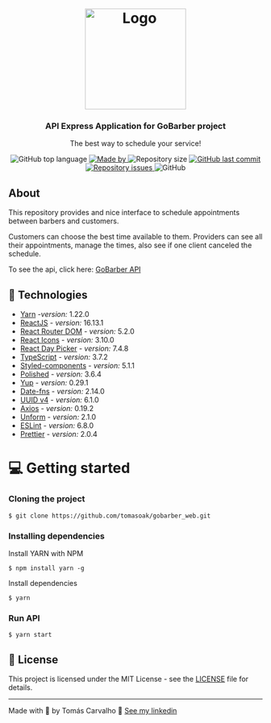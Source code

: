 <h1 align="center">
  <img alt="Logo" src=".github/logo.svg" width="200px">
</h1>

<h3 align="center">
  API Express Application for GoBarber project
</h3>

<p align="center">The best way to schedule your service!</p>

<p align="center">
  <img alt="GitHub top language" src="https://img.shields.io/github/languages/top/TomasOak/gobarber-api?color=%23FF9000">

  <a href="https://www.linkedin.com/in/tomas-carvalho/" target="_blank" rel="noopener noreferrer">
    <img alt="Made by" src="https://img.shields.io/badge/made%20by-tomas%20carvalho-%23FF9000">
  </a>

  <img alt="Repository size" src="https://img.shields.io/github/repo-size/tomasoak/gobarber_api?color=%23FF9000">

  <a href="https://github.com/tomasoak/gobarber_api/commits/master">
    <img alt="GitHub last commit" src="https://img.shields.io/github/last-commit/tomasoakf/gobarber_api?color=%23FF9000">
  </a>

  <a href="https://github.com/tomasoak/gobarber_api/issues">
    <img alt="Repository issues" src="https://img.shields.io/github/issues/tomasoak/gobarber_api?color=%23FF9000">
  </a>

  <img alt="GitHub" src="https://img.shields.io/github/license/tomasoak/gobarber_api?color=%23FF9000">
</p>


## About

This repository provides and nice interface to schedule appointments between barbers and customers.

Customers can choose the best time available to them.
Providers can see all their appointments, manage the times, also see if one client canceled the schedule.

To see the api, click here: [GoBarber API](https://github.com/tomasoak/gobarber_api)

## :rocket: Technologies

- [Yarn](https://classic.yarnpkg.com/lang/en/) -*version:* 1.22.0
- [ReactJS](https://reactjs.org/) - *version:* 16.13.1
- [React Router DOM](https://reactrouter.com/) - *version:* 5.2.0
- [React Icons](https://react-icons.github.io/react-icons/#/) - *version:* 3.10.0
- [React Day Picker](https://reactdatepicker.com/) - *version:* 7.4.8
- [TypeScript](https://www.typescriptlang.org/) - *version:* 3.7.2
- [Styled-components](https://styled-components.com/docs/basics) - *version:* 5.1.1
- [Polished](https://github.com/styled-components/polished) - *version:* 3.6.4
- [Yup](https://github.com/jquense/yup) - *version:* 0.29.1
- [Date-fns](https://date-fns.org/) - *version:* 2.14.0
- [UUID v4](https://github.com/thenativeweb/uuidv4/) - *version:* 6.1.0
- [Axios](https://github.com/axios/axios) - *version:* 0.19.2
- [Unform](https://unform.dev/) - *version:* 2.1.0
- [ESLint](https://eslint.org/) - *version:* 6.8.0
- [Prettier](https://prettier.io/) - *version:* 2.0.4


# :computer: Getting started

### Cloning the project

``` $ git clone https://github.com/tomasoak/gobarber_web.git ```

### Installing dependencies

Install YARN with NPM

``` $ npm install yarn -g ```

Install dependencies

``` $ yarn ```

### Run API

``` $ yarn start ```


## 📝 License

This project is licensed under the MIT License - see the [LICENSE](LICENSE) file for details.

---

Made with 💜 by Tomás Carvalho 👋 [See my linkedin](https://www.linkedin.com/in/tomas-carvalho/)

